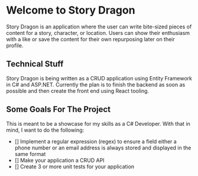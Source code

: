 # Welcome to Story Dragon
Story Dragon is an application where the user can write bite-sized pieces of content for a story, character, or location. Users can show their enthusiasm with a like or save the content for their own repurposing later on their profile.

## Technical Stuff
Story Dragon is being written as a CRUD application using Entity Framework in C# and ASP.NET. Currently the plan is to finish the backend as soon as possible and then create the front end using React tooling.

## Some Goals For The Project
This is meant to be a showcase for my skills as a C# Developer. With that in mind, I want to do the following:

- [] Implement a regular expression (regex) to ensure a field either a phone number or an email address is always stored and displayed in the same format
- [] Make your application a CRUD API
- [] Create 3 or more unit tests for your application
